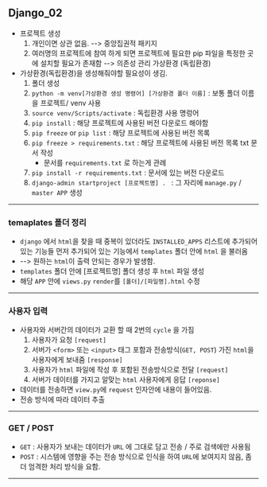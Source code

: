 ## Django_02
- 프로젝트 생성
  1. 개인이면 상관 없음. --> 중앙집권적 패키지
  2. 여러명의 프로젝트에 참여 하게 되면 프로젝트에 필요한 pip 파일을 특정한 곳에 설치할 필요가 존재함 --> 의존성 관리 가상환경 (독립환경)
- 가상환경(독립환경)을 생성해줘야할 필요성이 생김.
  1. 폴더 생성
  2. `python -m venv[가상환경 생성 명령어] [가상환경 폴더 이름]` : 보통 폴더 이름을 프로젝트/ venv 사용
  3. `source venv/Scripts/activate` : 독립환경 사용 명렁어
  4. `pip install` : 해당 프로젝트에 사용된 버전 다운로드 해야함
  5. `pip freeze` or `pip list` : 해당 프로젝트에 사용된 버전 목록
  6. `pip freeze > requirements.txt` : 해당 프로젝트에 사용된 버전 목록 txt 문서 작성
     - 문서를 `requirements.txt` 로 하는게 관례 
  7. `pip install -r requirements.txt` : 문서에 있는 버전 다운로드 
  8. `django-admin startproject [프로젝트명] . ` : 그 자리에 `manage.py` / `master APP` 생성
---
### temaplates 폴더 정리
- `django` 에서 `html`을 찾을 때 중복이 있더라도 `INSTALLED_APPS` 리스트에 추가되어 있는 기능들 먼저 추가되어 있는 기능에서 `templates` 폴더 안에 `html` 을 불러옴 
- --> 원하는 `html`이 출력 안되는 경우가 발생함.
- `templates` 폴더 안에 [프로젝트명] 폴더 생성 후 `html` 파일 생성
- 해당 `APP` 안에 `views.py` `render`를 `[폴더]/[파일명].html` 수정
---
### 사용자 입력
- 사용자와 서버간의 데이터가 교환 할 때 2번의 `cycle` 을 가짐
  1. 사용자가 요청 `[request]`
  2. 서버가 `<form>` 또는 `<input>` 태그 포함과 전송방식(`GET, POST`) 가진 `html`을 사용자에게 보내줌 `[response]`
  3. 사용자가 `html` 파일에 작성 후 포함된 전송방식으로 전달 `[request]`
  4. 서버가 데이터를 가지고 알맞는 `html` 사용자에게 응답 `[reponse]`
- 데이터를 전송하면 `view.py`에 `request` 인자안에 내용이 들어있음.
- 전송 방식에 따라 데이터 추출
---
### GET / POST
- `GET` : 사용자가 보내는 데이터가 `URL` 에 그대로 담고 전송 / 주로 검색에만 사용됨
- `POST` : 시스템에 영향을 주는 전송 방식으로 인식을 하여 `URL`에 보여지지 않음, 좀 더 엄격한 처리 방식을 요함.
---